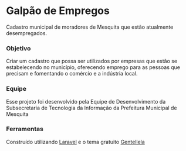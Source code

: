 # Galpão de Empregos

Cadastro municipal de moradores de Mesquita que estão atualmente desempregados. 

### Objetivo

Criar um cadastro que possa ser utilizados por empresas que estão se estabelecendo no município, oferecendo emprego para as pessoas que precisam e fomentando o comércio e a indústria local.

### Equipe

Esse projeto foi desenvolvido pela Equipe de Desenvolvimento da Subsecretaria de Tecnologia da Informação da Prefeitura Municipal de Mesquita

### Ferramentas

Construído utilizando [Laravel](https://laravel.com/) e o tema gratuito [Gentellela](https://github.com/puikinsh/gentelella)
